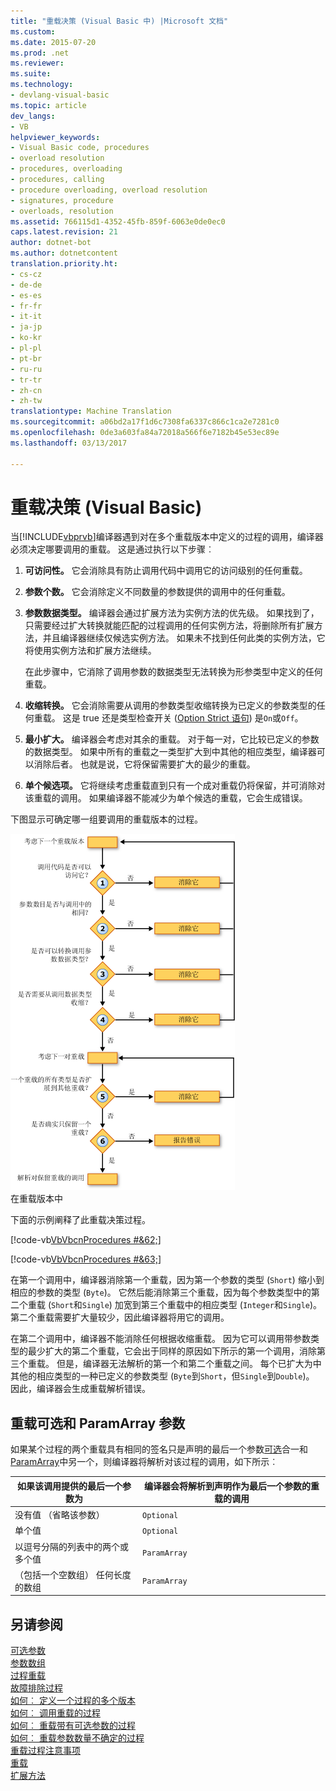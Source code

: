```yaml
---
title: "重载决策 (Visual Basic 中) |Microsoft 文档"
ms.custom: 
ms.date: 2015-07-20
ms.prod: .net
ms.reviewer: 
ms.suite: 
ms.technology:
- devlang-visual-basic
ms.topic: article
dev_langs:
- VB
helpviewer_keywords:
- Visual Basic code, procedures
- overload resolution
- procedures, overloading
- procedures, calling
- procedure overloading, overload resolution
- signatures, procedure
- overloads, resolution
ms.assetid: 766115d1-4352-45fb-859f-6063e0de0ec0
caps.latest.revision: 21
author: dotnet-bot
ms.author: dotnetcontent
translation.priority.ht:
- cs-cz
- de-de
- es-es
- fr-fr
- it-it
- ja-jp
- ko-kr
- pl-pl
- pt-br
- ru-ru
- tr-tr
- zh-cn
- zh-tw
translationtype: Machine Translation
ms.sourcegitcommit: a06bd2a17f1d6c7308fa6337c866c1ca2e7281c0
ms.openlocfilehash: 0de3a603fa84a72018a566f6e7182b45e53ec89e
ms.lasthandoff: 03/13/2017

---
```

# <a name="overload-resolution-visual-basic"></a>重载决策 (Visual Basic)
当[!INCLUDE[vbprvb](../../../../csharp/programming-guide/concepts/linq/includes/vbprvb_md.md)]编译器遇到对在多个重载版本中定义的过程的调用，编译器必须决定哪要调用的重载。 这是通过执行以下步骤︰  
  
1.  **可访问性。** 它会消除具有防止调用代码中调用它的访问级别的任何重载。  
  
2.  **参数个数。** 它会消除定义不同数量的参数提供的调用中的任何重载。  
  
3.  **参数数据类型。** 编译器会通过扩展方法为实例方法的优先级。 如果找到了，只需要经过扩大转换就能匹配的过程调用的任何实例方法，将删除所有扩展方法，并且编译器继续仅候选实例方法。 如果未不找到任何此类的实例方法，它将使用实例方法和扩展方法继续。  
  
     在此步骤中，它消除了调用参数的数据类型无法转换为形参类型中定义的任何重载。  
  
4.  **收缩转换。** 它会消除需要从调用的参数类型收缩转换为已定义的参数类型的任何重载。 这是 true 还是类型检查开关 ([Option Strict 语句](../../../../visual-basic/language-reference/statements/option-strict-statement.md)) 是`On`或`Off`。  
  
5.  **最小扩大。** 编译器会考虑对其余的重载。 对于每一对，它比较已定义的参数的数据类型。 如果中所有的重载之一类型扩大到中其他的相应类型，编译器可以消除后者。 也就是说，它将保留需要扩大的最少的重载。  
  
6.  **单个候选项。** 它将继续考虑重载直到只有一个成对重载仍将保留，并可消除对该重载的调用。 如果编译器不能减少为单个候选的重载，它会生成错误。  
  
 下图显示可确定哪一组要调用的重载版本的过程。  
  
 ![重载解析过程的数据流关系图](./media/overloadres.gif "OverloadRes")  
在重载版本中  
  
 下面的示例阐释了此重载决策过程。  
  
 [!code-vb[VbVbcnProcedures #&62;](./codesnippet/VisualBasic/overload-resolution_1.vb)]  
  
 [!code-vb[VbVbcnProcedures #&63;](./codesnippet/VisualBasic/overload-resolution_2.vb)]  
  
 在第一个调用中，编译器消除第一个重载，因为第一个参数的类型 (`Short`) 缩小到相应的参数的类型 (`Byte`)。 它然后能消除第三个重载，因为每个参数类型中的第二个重载 (`Short`和`Single`) 加宽到第三个重载中的相应类型 (`Integer`和`Single`)。 第二个重载需要扩大量较少，因此编译器将用它的调用。  
  
 在第二个调用中，编译器不能消除任何根据收缩重载。 因为它可以调用带参数类型的最少扩大的第二个重载，它会出于同样的原因如下所示的第一个调用，消除第三个重载。 但是，编译器无法解析的第一个和第二个重载之间。 每个已扩大为中其他的相应类型的一种已定义的参数类型 (`Byte`到`Short`，但`Single`到`Double`)。 因此，编译器会生成重载解析错误。  
  
## <a name="overloaded-optional-and-paramarray-arguments"></a>重载可选和 ParamArray 参数  
 如果某个过程的两个重载具有相同的签名只是声明的最后一个参数[可选](../../../../visual-basic/language-reference/modifiers/optional.md)合一和[ParamArray](../../../../visual-basic/language-reference/modifiers/paramarray.md)中另一个，则编译器将解析对该过程的调用，如下所示︰  
  
|如果该调用提供的最后一个参数为|编译器会将解析到声明作为最后一个参数的重载的调用|  
|---|---|  
|没有值 （省略该参数）|`Optional`|  
|单个值|`Optional`|  
|以逗号分隔的列表中的两个或多个值|`ParamArray`|  
|（包括一个空数组） 任何长度的数组|`ParamArray`|  
  
## <a name="see-also"></a>另请参阅  
 [可选参数](./optional-parameters.md)   
 [参数数组](./parameter-arrays.md)   
 [过程重载](./procedure-overloading.md)   
 [故障排除过程](./troubleshooting-procedures.md)   
 [如何︰ 定义一个过程的多个版本](./how-to-define-multiple-versions-of-a-procedure.md)   
 [如何︰ 调用重载的过程](./how-to-call-an-overloaded-procedure.md)   
 [如何︰ 重载带有可选参数的过程](./how-to-overload-a-procedure-that-takes-optional-parameters.md)   
 [如何︰ 重载参数数量不确定的过程](./how-to-overload-a-procedure-that-takes-an-indefinite-number-of-parameters.md)   
 [重载过程注意事项](./considerations-in-overloading-procedures.md)   
 [重载](../../../../visual-basic/language-reference/modifiers/overloads.md)   
 [扩展方法](./extension-methods.md)
